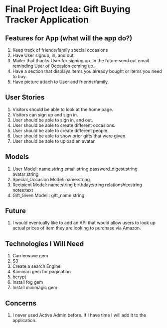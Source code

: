 # Final Project Idea: Gift Buying Tracker Application

## Features for App (what will the app do?)
1. Keep track of friends/family special occasions
2. Have User signup, in, and out.
3. Mailer that thanks User for signing up. In the future send out email reminding User of Occasion coming up.
4. Have a section that displays items you already bought or items you need to buy.
5. Have picture attach to User and friends/family.

## User Stories
1. Visitors should be able to look at the home page.
2. Visitors can sign up and sign in.
3. User should be able to sign in, and out.
4. User should be able to create different occasions.
5. User should be able to create different people.
6. User should be able to show prior gifts that were given.
7. User should be able to upload an avatar.

## Models
1. User Model: name:string email:string password_digest:string avatar:string
2. Special_Occasion Model: name:string
3. Recipient Model: name:string birthday:string relationship:string notes:text
4. Gift_Given Model : gift_name:string



## Future
1. I would eventually like to add an API that would allow users to look up actual prices of item they are looking to purchase via Amazon.


## Technologies I Will Need

1. Carrierwave gem
2. S3
3. Create a search Engine
4. Kaminari gem for pagination
5. bcrypt
6. Install fog gem
7. Install minimagic gem

## Concerns

1. I never used Active Admin before. If I have time I will add it to the application.
